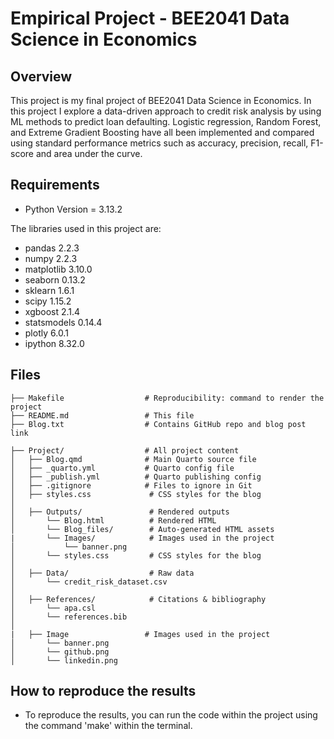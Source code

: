 # Empirical Project - BEE2041 Data Science in Economics

## Overview
This project is my final project of BEE2041 Data Science in Economics. In this project I explore a data-driven approach to credit risk analysis by using ML methods to predict loan defaulting. Logistic regression, Random Forest, and Extreme Gradient Boosting have all been implemented and compared using standard performance metrics such as accuracy, precision, recall, F1-score and area under the curve.

## Requirements
- Python Version = 3.13.2

The libraries used in this project are:
- pandas 2.2.3
- numpy 2.2.3
- matplotlib 3.10.0
- seaborn 0.13.2
- sklearn 1.6.1
- scipy 1.15.2
- xgboost 2.1.4
- statsmodels 0.14.4
- plotly 6.0.1
- ipython 8.32.0

## Files
```
├── Makefile                  # Reproducibility: command to render the project
├── README.md                 # This file
├── Blog.txt                  # Contains GitHub repo and blog post link

├── Project/                  # All project content
│   ├── Blog.qmd              # Main Quarto source file
│   ├── _quarto.yml           # Quarto config file
│   ├── _publish.yml          # Quarto publishing config
│   ├── .gitignore            # Files to ignore in Git
│   ├── styles.css             # CSS styles for the blog
│
│   ├── Outputs/               # Rendered outputs
│       └── Blog.html          # Rendered HTML
│       └── Blog_files/        # Auto-generated HTML assets
|       └── Images/            # Images used in the project
│           └── banner.png
│       └── styles.css         # CSS styles for the blog
│
│   ├── Data/                  # Raw data
│       └── credit_risk_dataset.csv
│   
│   ├── References/            # Citations & bibliography
│       └── apa.csl
│       └── references.bib
│
|   ├── Image                 # Images used in the project
│       └── banner.png
│       └── github.png
│       └── linkedin.png
```

## How to reproduce the results
- To reproduce the results, you can run the code within the project using the command 'make' within the terminal.
